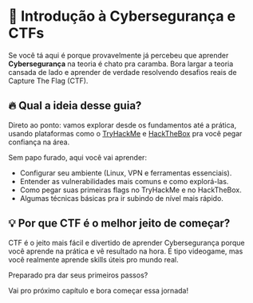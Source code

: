 # 🚩 Introdução à Cybersegurança e CTFs

Se você tá aqui é porque provavelmente já percebeu que aprender **Cybersegurança** na teoria é chato pra caramba. Bora largar a teoria cansada de lado e aprender de verdade resolvendo desafios reais de Capture The Flag (CTF).

## 🔥 Qual a ideia desse guia?

Direto ao ponto: vamos explorar desde os fundamentos até a prática, usando plataformas como o [TryHackMe](https://tryhackme.com/) e [HackTheBox](https://www.hackthebox.com/) pra você pegar confiança na área.

Sem papo furado, aqui você vai aprender:

- Configurar seu ambiente (Linux, VPN e ferramentas essenciais).
- Entender as vulnerabilidades mais comuns e como explorá-las.
- Como pegar suas primeiras flags no TryHackMe e no HackTheBox.
- Algumas técnicas básicas pra ir subindo de nível mais rápido.

## 💡 Por que CTF é o melhor jeito de começar?

CTF é o jeito mais fácil e divertido de aprender Cybersegurança porque você aprende na prática e vê resultado na hora. É tipo videogame, mas você realmente aprende skills úteis pro mundo real.

Preparado pra dar seus primeiros passos?

Vai pro próximo capítulo e bora começar essa jornada!
